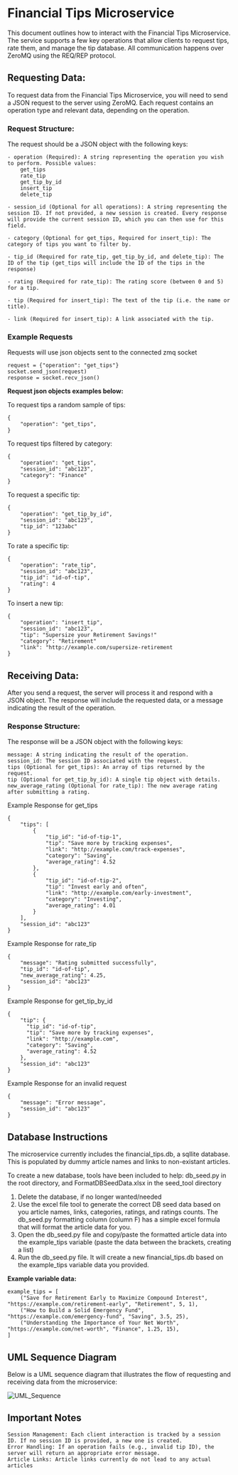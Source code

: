 # Financial Tips Microservice

This document outlines how to interact with the Financial Tips Microservice. 
The service supports a few key operations that allow clients to request tips, rate them, and manage the tip database. 
All communication happens over ZeroMQ using the REQ/REP protocol.

## Requesting Data:

To request data from the Financial Tips Microservice, you will need to send a JSON request to the server using ZeroMQ. Each request contains an operation type and relevant data, depending on the operation.

### Request Structure:

The request should be a JSON object with the following keys:

    - operation (Required): A string representing the operation you wish to perform. Possible values:
        get_tips
        rate_tip
        get_tip_by_id
        insert_tip
        delete_tip

    - session_id (Optional for all operations): A string representing the session ID. If not provided, a new session is created. Every response will provide the current session ID, which you can then use for this field.

    - category (Optional for get_tips, Required for insert_tip): The category of tips you want to filter by.

    - tip_id (Required for rate_tip, get_tip_by_id, and delete_tip): The ID of the tip (get_tips will include the ID of the tips in the response)

    - rating (Required for rate_tip): The rating score (between 0 and 5) for a tip.

    - tip (Required for insert_tip): The text of the tip (i.e. the name or title).

    - link (Required for insert_tip): A link associated with the tip.


### Example Requests

Requests will use json objects sent to the connected zmq socket

    request = {"operation": "get_tips"}
    socket.send_json(request)
    response = socket.recv_json()

**Request json objects examples below:**

To request tips a random sample of tips:

    {
        "operation": "get_tips",
    }

To request tips filtered by category:

    {
        "operation": "get_tips",
        "session_id": "abc123",
        "category": "Finance"
    }

To request a specific tip:

    {
        "operation": "get_tip_by_id",
        "session_id": "abc123",
        "tip_id": "123abc"
    }

To rate a specific tip:

    {
        "operation": "rate_tip",
        "session_id": "abc123",
        "tip_id": "id-of-tip",
        "rating": 4
    }

To insert a new tip:

    {
        "operation": "insert_tip",
        "session_id": "abc123",
        "tip": "Supersize your Retirement Savings!"
        "category": "Retirement"
        "link": "http://example.com/supersize-retirement
    }

## Receiving Data:

After you send a request, the server will process it and respond with a JSON object. The response will include the requested data, or a message indicating the result of the operation.

### Response Structure:

The response will be a JSON object with the following keys:

    message: A string indicating the result of the operation.
    session_id: The session ID associated with the request.
    tips (Optional for get_tips): An array of tips returned by the request.
    tip (Optional for get_tip_by_id): A single tip object with details.
    new_average_rating (Optional for rate_tip): The new average rating after submitting a rating.

Example Response for get_tips

    {
        "tips": [
            {
                "tip_id": "id-of-tip-1",
                "tip": "Save more by tracking expenses",
                "link": "http://example.com/track-expenses",
                "category": "Saving",
                "average_rating": 4.52
            },
            {
                "tip_id": "id-of-tip-2",
                "tip": "Invest early and often",
                "link": "http://example.com/early-investment",
                "category": "Investing",
                "average_rating": 4.01
            }
        ],
        "session_id": "abc123"
    }

Example Response for rate_tip

    {
        "message": "Rating submitted successfully",
        "tip_id": "id-of-tip",
        "new_average_rating": 4.25,
        "session_id": "abc123"
    }

Example Response for get_tip_by_id

    {
        "tip": {
          "tip_id": "id-of-tip",
          "tip": "Save more by tracking expenses",
          "link": "http://example.com",
          "category": "Saving",
          "average_rating": 4.52
        },
        "session_id": "abc123"
    }

Example Response for an invalid request

    {
        "message": "Error message",
        "session_id": "abc123"
    }

## Database Instructions

The microservice currently includes the financial_tips.db, a sqllite database. This is populated by dummy article names and links to non-existant articles.

To create a new database, tools have been included to help: db_seed.py in the root directory, and FormatDBSeedData.xlsx in the seed_tool directory

1. Delete the database, if no longer wanted/needed
2. Use the excel file tool to generate the correct DB seed data based on you article names, links, categories, ratings, and ratings counts. The db_seed.py formatting column (column F) has a simple excel formula that will format the article data for you.
3. Open the db_seed.py file and copy/paste the formatted article data into the example_tips variable (paste the data between the brackets, creating a list)
4. Run the db_seed.py file. It will create a new financial_tips.db based on the example_tips variable data you provided.

**Example variable data:**

    example_tips = [
        ("Save for Retirement Early to Maximize Compound Interest", "https://example.com/retirement-early", "Retirement", 5, 1),
        ("How to Build a Solid Emergency Fund", "https://example.com/emergency-fund", "Saving", 3.5, 25),
        ("Understanding the Importance of Your Net Worth", "https://example.com/net-worth", "Finance", 1.25, 15),
    ]

## UML Sequence Diagram

Below is a UML sequence diagram that illustrates the flow of requesting and receiving data from the microservice:

![UML_Sequence](https://github.com/user-attachments/assets/b5bbf7d8-fc5d-47d3-9235-bd6c4a683464)

## Important Notes

    Session Management: Each client interaction is tracked by a session ID. If no session ID is provided, a new one is created.
    Error Handling: If an operation fails (e.g., invalid tip ID), the server will return an appropriate error message.
    Article Links: Article links currently do not lead to any actual articles
